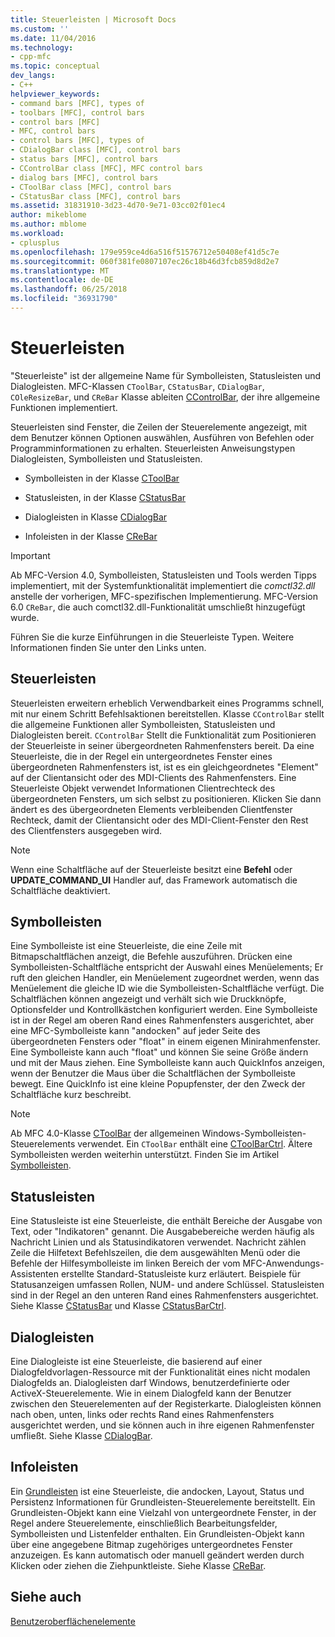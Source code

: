 ```yaml
---
title: Steuerleisten | Microsoft Docs
ms.custom: ''
ms.date: 11/04/2016
ms.technology:
- cpp-mfc
ms.topic: conceptual
dev_langs:
- C++
helpviewer_keywords:
- command bars [MFC], types of
- toolbars [MFC], control bars
- control bars [MFC]
- MFC, control bars
- control bars [MFC], types of
- CDialogBar class [MFC], control bars
- status bars [MFC], control bars
- CControlBar class [MFC], MFC control bars
- dialog bars [MFC], control bars
- CToolBar class [MFC], control bars
- CStatusBar class [MFC], control bars
ms.assetid: 31831910-3d23-4d70-9e71-03cc02f01ec4
author: mikeblome
ms.author: mblome
ms.workload:
- cplusplus
ms.openlocfilehash: 179e959ce4d6a516f51576712e50408ef41d5c7e
ms.sourcegitcommit: 060f381fe0807107ec26c18b46d3fcb859d8d2e7
ms.translationtype: MT
ms.contentlocale: de-DE
ms.lasthandoff: 06/25/2018
ms.locfileid: "36931790"
---
```

# <a name="control-bars"></a>Steuerleisten
"Steuerleiste" ist der allgemeine Name für Symbolleisten, Statusleisten und Dialogleisten. MFC-Klassen `CToolBar`, `CStatusBar`, `CDialogBar`, `COleResizeBar`, und `CReBar` Klasse ableiten [CControlBar](../mfc/reference/ccontrolbar-class.md), der ihre allgemeine Funktionen implementiert.  
  
 Steuerleisten sind Fenster, die Zeilen der Steuerelemente angezeigt, mit dem Benutzer können Optionen auswählen, Ausführen von Befehlen oder Programminformationen zu erhalten. Steuerleisten Anweisungstypen Dialogleisten, Symbolleisten und Statusleisten.  
  
-   Symbolleisten in der Klasse [CToolBar](../mfc/reference/ctoolbar-class.md)  
  
-   Statusleisten, in der Klasse [CStatusBar](../mfc/reference/cstatusbar-class.md)  
  
-   Dialogleisten in Klasse [CDialogBar](../mfc/reference/cdialogbar-class.md)  
  
-   Infoleisten in der Klasse [CReBar](../mfc/reference/crebar-class.md)  
  
> [!IMPORTANT]
>  Ab MFC-Version 4.0, Symbolleisten, Statusleisten und Tools werden Tipps implementiert, mit der Systemfunktionalität implementiert die *comctl32.dll* anstelle der vorherigen, MFC-spezifischen Implementierung. MFC-Version 6.0 `CReBar`, die auch comctl32.dll-Funktionalität umschließt hinzugefügt wurde.  
  
 Führen Sie die kurze Einführungen in die Steuerleiste Typen. Weitere Informationen finden Sie unter den Links unten.  
  
## <a name="control-bars"></a>Steuerleisten  
 Steuerleisten erweitern erheblich Verwendbarkeit eines Programms schnell, mit nur einem Schritt Befehlsaktionen bereitstellen. Klasse `CControlBar` stellt die allgemeine Funktionen aller Symbolleisten, Statusleisten und Dialogleisten bereit. `CControlBar` Stellt die Funktionalität zum Positionieren der Steuerleiste in seiner übergeordneten Rahmenfensters bereit. Da eine Steuerleiste, die in der Regel ein untergeordnetes Fenster eines übergeordneten Rahmenfensters ist, ist es ein gleichgeordnetes "Element" auf der Clientansicht oder des MDI-Clients des Rahmenfensters. Eine Steuerleiste Objekt verwendet Informationen Clientrechteck des übergeordneten Fensters, um sich selbst zu positionieren. Klicken Sie dann ändert es des übergeordneten Elements verbleibenden Clientfenster Rechteck, damit der Clientansicht oder des MDI-Client-Fenster den Rest des Clientfensters ausgegeben wird.  
  
> [!NOTE]
>  Wenn eine Schaltfläche auf der Steuerleiste besitzt eine **Befehl** oder **UPDATE_COMMAND_UI** Handler auf, das Framework automatisch die Schaltfläche deaktiviert.  
  
## <a name="toolbars"></a>Symbolleisten  
 Eine Symbolleiste ist eine Steuerleiste, die eine Zeile mit Bitmapschaltflächen anzeigt, die Befehle auszuführen. Drücken eine Symbolleisten-Schaltfläche entspricht der Auswahl eines Menüelements; Er ruft den gleichen Handler, ein Menüelement zugeordnet werden, wenn das Menüelement die gleiche ID wie die Symbolleisten-Schaltfläche verfügt. Die Schaltflächen können angezeigt und verhält sich wie Druckknöpfe, Optionsfelder und Kontrollkästchen konfiguriert werden. Eine Symbolleiste ist in der Regel am oberen Rand eines Rahmenfensters ausgerichtet, aber eine MFC-Symbolleiste kann "andocken" auf jeder Seite des übergeordneten Fensters oder "float" in einem eigenen Minirahmenfenster. Eine Symbolleiste kann auch "float" und können Sie seine Größe ändern und mit der Maus ziehen. Eine Symbolleiste kann auch QuickInfos anzeigen, wenn der Benutzer die Maus über die Schaltflächen der Symbolleiste bewegt. Eine QuickInfo ist eine kleine Popupfenster, der den Zweck der Schaltfläche kurz beschreibt.  
  
> [!NOTE]
>  Ab MFC 4.0-Klasse [CToolBar](../mfc/reference/ctoolbar-class.md) der allgemeinen Windows-Symbolleisten-Steuerelements verwendet. Ein `CToolBar` enthält eine [CToolBarCtrl](../mfc/reference/ctoolbarctrl-class.md). Ältere Symbolleisten werden weiterhin unterstützt. Finden Sie im Artikel [Symbolleisten](../mfc/mfc-toolbar-implementation.md).  
  
## <a name="status-bars"></a>Statusleisten  
 Eine Statusleiste ist eine Steuerleiste, die enthält Bereiche der Ausgabe von Text, oder "Indikatoren" genannt. Die Ausgabebereiche werden häufig als Nachricht Linien und als Statusindikatoren verwendet. Nachricht zählen Zeile die Hilfetext Befehlszeilen, die dem ausgewählten Menü oder die Befehle der Hilfesymbolleiste im linken Bereich der vom MFC-Anwendungs-Assistenten erstellte Standard-Statusleiste kurz erläutert. Beispiele für Statusanzeigen umfassen Rollen, NUM- und andere Schlüssel. Statusleisten sind in der Regel an den unteren Rand eines Rahmenfensters ausgerichtet. Siehe Klasse [CStatusBar](../mfc/reference/cstatusbar-class.md) und Klasse [CStatusBarCtrl](../mfc/reference/cstatusbarctrl-class.md).  
  
## <a name="dialog-bars"></a>Dialogleisten  
 Eine Dialogleiste ist eine Steuerleiste, die basierend auf einer Dialogfeldvorlagen-Ressource mit der Funktionalität eines nicht modalen Dialogfelds an. Dialogleisten darf Windows, benutzerdefinierte oder ActiveX-Steuerelemente. Wie in einem Dialogfeld kann der Benutzer zwischen den Steuerelementen auf der Registerkarte. Dialogleisten können nach oben, unten, links oder rechts Rand eines Rahmenfensters ausgerichtet werden, und sie können auch in ihre eigenen Rahmenfenster umfließt. Siehe Klasse [CDialogBar](../mfc/reference/cdialogbar-class.md).  
  
## <a name="rebars"></a>Infoleisten  
 Ein [Grundleisten](../mfc/using-crebarctrl.md) ist eine Steuerleiste, die andocken, Layout, Status und Persistenz Informationen für Grundleisten-Steuerelemente bereitstellt. Ein Grundleisten-Objekt kann eine Vielzahl von untergeordnete Fenster, in der Regel andere Steuerelemente, einschließlich Bearbeitungsfelder, Symbolleisten und Listenfelder enthalten. Ein Grundleisten-Objekt kann über eine angegebene Bitmap zugehöriges untergeordnetes Fenster anzuzeigen. Es kann automatisch oder manuell geändert werden durch Klicken oder ziehen die Ziehpunktleiste. Siehe Klasse [CReBar](../mfc/reference/crebar-class.md).  
  
## <a name="see-also"></a>Siehe auch  
 [Benutzeroberflächenelemente](../mfc/user-interface-elements-mfc.md)
